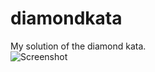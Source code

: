 # diamondkata
My solution of the diamond kata.
<br />
![Screenshot](https://i.ibb.co/4S2sF60/diamond.png)
